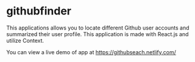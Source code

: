 # githubfinder

This applications allows you to locate different Github user accounts and summarized their user profile. This application is made with React.js and utilize Context.

You can view a live demo of app at https://githubseach.netlify.com/